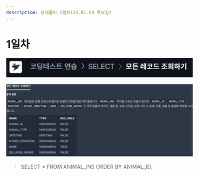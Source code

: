 ```yaml
---
description: 문제풀이 1일차(20.01.09 목요일)
---
```


# 1일차

![](../.gitbook/assets/image%20%2827%29.png)

![](../.gitbook/assets/image%20%2842%29.png)

> SELECT \* FROM ANIMAL\_INS ORDER BY ANIMAL\_ID;

